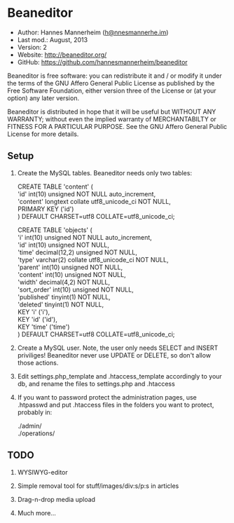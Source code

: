 Beaneditor
==========================================

* Author:    Hannes Mannerheim (<h@nnesmannerhe.im>)
* Last mod.: August, 2013
* Version:   2
* Website:   <http://beaneditor.org/>
* GitHub:    <https://github.com/hannesmannerheim/beaneditor>

Beaneditor is free software:  you can redistribute it and / or modify it
under the terms of the GNU Affero General Public License as published by
the Free Software Foundation, either version three of the License or (at
your option) any later version.

Beaneditor is distributed in hope that it will be useful but WITHOUT ANY
WARRANTY; without even the implied warranty of MERCHANTABILTY or FITNESS
FOR A PARTICULAR PURPOSE.  See the GNU Affero General Public License for
more details.

Setup
-----

1. Create the MySQL tables. Beaneditor needs only two tables:

	CREATE TABLE 'content' (  
	  'id' int(10) unsigned NOT NULL auto_increment,  
	  'content' longtext collate utf8_unicode_ci NOT NULL,  
	  PRIMARY KEY  ('id')  
	) DEFAULT CHARSET=utf8 COLLATE=utf8_unicode_ci;  
	  
	CREATE TABLE 'objects' (  
	  'i' int(10) unsigned NOT NULL auto_increment,  
	  'id' int(10) unsigned NOT NULL,  
	  'time' decimal(12,2) unsigned NOT NULL,  
	  'type' varchar(2) collate utf8_unicode_ci NOT NULL,  
	  'parent' int(10) unsigned NOT NULL,  
	  'content' int(10) unsigned NOT NULL,  
	  'width' decimal(4,2) NOT NULL,  
	  'sort_order' int(10) unsigned NOT NULL,  
	  'published' tinyint(1) NOT NULL,  
	  'deleted' tinyint(1) NOT NULL,  
	  KEY 'i' ('i'),  
	  KEY 'id' ('id'),  
	  KEY 'time' ('time')  
	) DEFAULT CHARSET=utf8 COLLATE=utf8_unicode_ci;  

2. Create a MySQL user. Note, the user only needs SELECT and INSERT priviliges! 
Beaneditor never use UPDATE or DELETE, so don't allow those actions. 

3. Edit settings.php_template and .htaccess_template accordingly to your db, and
rename the files to settings.php and .htaccess

4. If you want to password protect the administration pages, use .htpasswd and 
put .htaccess files in the folders you want to protect, probably in:
   
	./admin/  
	./operations/
   

TODO
----

1. WYSIWYG-editor

2. Simple removal tool for stuff/images/div:s/p:s in articles

3. Drag-n-drop media upload

4. Much more...